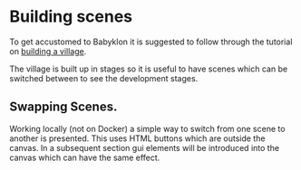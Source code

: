 # Building scenes

To get accustomed to Babyklon it is suggested to follow through the tutorial on [building a village](https://doc.babylonjs.com/features/introductionToFeatures/chap2).

The village is built up in stages so it is useful to have scenes which can be switched between to see the development stages.

## Swapping Scenes.

Working locally (not on Docker) a simple way to switch from one scene to another is presented.  This uses HTML buttons which are outside the canvas.  In a subsequent section gui elements will be introduced into the canvas which can have the same effect.


